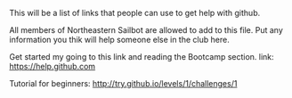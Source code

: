 This will be a list of links that people can use to get help with github.

All members of Northeastern Sailbot are allowed to add to this file. Put any information you thik will help someone else in the club here. 

Get started my going to this link and reading the Bootcamp section.
link: https://help.github.com

Tutorial for beginners:
http://try.github.io/levels/1/challenges/1